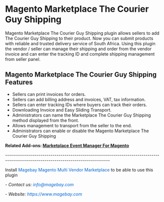 <h1>Magento Marketplace The Courier Guy Shipping</h1>

<p>Magento Marketplace The Courier Guy Shipping plugin allows sellers to add The Courier Guy Shipping to their product. Now you can submit products with reliable and trusted delivery service of South Africa. Using this plugin the vendor / seller can manage their shipping and order from the vendor invoice and can enter the tracking ID and complete shipping management from seller panel.</p>

<h2>Magento Marketplace The Courier Guy Shipping Features</h2>

<ul>
	<li>Sellers can print invoices for orders.</li>
	<li>Sellers can add billing address and invoices, VAT, tax information.</li>
	<li>Sellers can enter tracking IDs where buyers can track their orders.</li>
	<li>Downloading Invoice and Easy Sliding Transport.</li>
	<li>Administrators can name the Marketplace The Courier Guy Shipping method displayed from the front.</li>
	<li>Allows management to transport from the seller to the end.</li>
	<li>Administrators can enable or disable the Magento Marketplace The Courier Guy Shipping</li>
</ul>

<p><strong>Related Add-ons:&nbsp;<a href="https://github.com/magebaycom/magento-marketplace-event-manager-plugin/">Marketplace Event Manager For Magento</a></strong></p>

<p>-----------------------------------------------------------------------------------------------------------------------------------</p>

<p>Install&nbsp;<a href="https://www.magebay.com/magento-multi-vendor-marketplace-extension" style="box-sizing: border-box; background-color: transparent; color: rgb(3, 102, 214); text-decoration-line: none;">Magebay Magento Multi Vendor Marketplace</a>&nbsp;to be able to use this plugin</p>

<p><em>- Contact&nbsp;us:&nbsp;<a href="mailto:info@magebay.com" style="box-sizing: border-box; background-color: transparent; color: rgb(3, 102, 214); text-decoration-line: none;">info@magebay.com</a></em></p>

<p><em>- Website:&nbsp;<a href="https://www.magebay.com/" style="box-sizing: border-box; background-color: transparent; color: rgb(3, 102, 214); text-decoration-line: none;">https://www.magebay.com</a></em></p>
